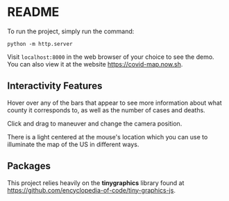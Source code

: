 # README

To run the project, simply run the command:

```
python -m http.server
```

Visit `localhost:8000` in the web browser of your choice to see the demo. You can also view it at the website https://covid-map.now.sh.

## Interactivity Features

Hover over any of the bars that appear to see more information about what county it corresponds to, as well as the number of cases and deaths.

Click and drag to maneuver and change the camera position.

There is a light centered at the mouse's location which you can use to illuminate the map of the US in different ways.

## Packages

This project relies heavily on the **tinygraphics** library found at https://github.com/encyclopedia-of-code/tiny-graphics-js.